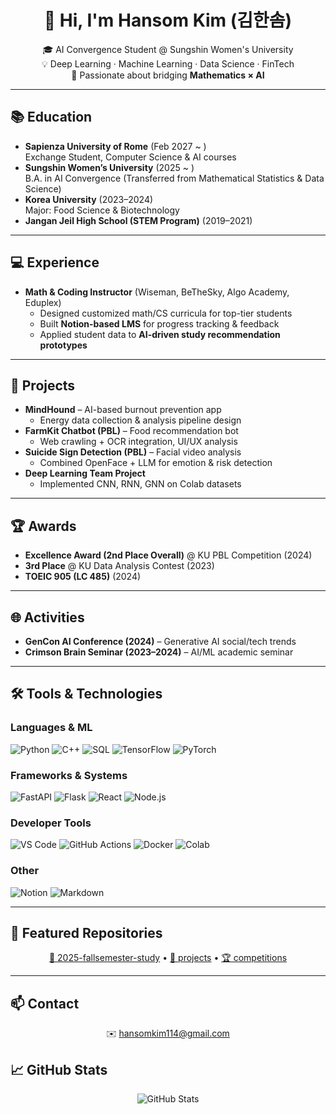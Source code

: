 <h1 align="center">👋 Hi, I'm Hansom Kim (김한솜)</h1>

<p align="center">
🎓 AI Convergence Student @ Sungshin Women's University <br>
💡 Deep Learning · Machine Learning · Data Science · FinTech <br>
🌱 Passionate about bridging <b>Mathematics × AI</b>
</p>

---

## 📚 Education
- **Sapienza University of Rome** (Feb 2027 ~ )  
  Exchange Student, Computer Science & AI courses
- **Sungshin Women’s University** (2025 ~ )  
  B.A. in AI Convergence (Transferred from Mathematical Statistics & Data Science)
- **Korea University** (2023–2024)  
  Major: Food Science & Biotechnology
- **Jangan Jeil High School (STEM Program)** (2019–2021)  

---

## 💻 Experience
- **Math & Coding Instructor** (Wiseman, BeTheSky, Algo Academy, Eduplex)  
  - Designed customized math/CS curricula for top-tier students  
  - Built **Notion-based LMS** for progress tracking & feedback  
  - Applied student data to **AI-driven study recommendation prototypes**

---

## 🚀 Projects
- **MindHound** – AI-based burnout prevention app  
  - Energy data collection & analysis pipeline design
- **FarmKit Chatbot (PBL)** – Food recommendation bot  
  - Web crawling + OCR integration, UI/UX analysis
- **Suicide Sign Detection (PBL)** – Facial video analysis  
  - Combined OpenFace + LLM for emotion & risk detection
- **Deep Learning Team Project**  
  - Implemented CNN, RNN, GNN on Colab datasets

---

## 🏆 Awards
- **Excellence Award (2nd Place Overall)** @ KU PBL Competition (2024)  
- **3rd Place** @ KU Data Analysis Contest (2023)  
- **TOEIC 905 (LC 485)** (2024)  

---

## 🌐 Activities
- **GenCon AI Conference (2024)** – Generative AI social/tech trends  
- **Crimson Brain Seminar (2023–2024)** – AI/ML academic seminar  

---

## 🛠️ Tools & Technologies

### Languages & ML
![Python](https://img.shields.io/badge/Python-3776AB?style=for-the-badge&logo=python&logoColor=white)
![C++](https://img.shields.io/badge/C++-00599C?style=for-the-badge&logo=cplusplus&logoColor=white)
![SQL](https://img.shields.io/badge/SQL-336791?style=for-the-badge&logo=postgresql&logoColor=white)
![TensorFlow](https://img.shields.io/badge/TensorFlow-FF6F00?style=for-the-badge&logo=tensorflow&logoColor=white)
![PyTorch](https://img.shields.io/badge/PyTorch-EE4C2C?style=for-the-badge&logo=pytorch&logoColor=white)

### Frameworks & Systems
![FastAPI](https://img.shields.io/badge/FastAPI-009688?style=for-the-badge&logo=fastapi&logoColor=white)
![Flask](https://img.shields.io/badge/Flask-000000?style=for-the-badge&logo=flask&logoColor=white)
![React](https://img.shields.io/badge/React-61DAFB?style=for-the-badge&logo=react&logoColor=black)
![Node.js](https://img.shields.io/badge/Node.js-339933?style=for-the-badge&logo=nodedotjs&logoColor=white)

### Developer Tools
![VS Code](https://img.shields.io/badge/VS%20Code-007ACC?style=for-the-badge&logo=visualstudiocode&logoColor=white)
![GitHub Actions](https://img.shields.io/badge/GitHub%20Actions-2088FF?style=for-the-badge&logo=githubactions&logoColor=white)
![Docker](https://img.shields.io/badge/Docker-2496ED?style=for-the-badge&logo=docker&logoColor=white)
![Colab](https://img.shields.io/badge/Google%20Colab-F9AB00?style=for-the-badge&logo=googlecolab&logoColor=white)

### Other
![Notion](https://img.shields.io/badge/Notion-000000?style=for-the-badge&logo=notion&logoColor=white)
![Markdown](https://img.shields.io/badge/Markdown-000000?style=for-the-badge&logo=markdown&logoColor=white)

---

## 🔗 Featured Repositories
<p align="center">
<a href="https://github.com/username/2025-fallsemester-study">📘 2025-fallsemester-study</a> • 
<a href="https://github.com/username/projects">🚀 projects</a> • 
<a href="https://github.com/username/competitions">🏆 competitions</a>
</p>

---

## 📫 Contact
<p align="center">
✉️ <a href="mailto:hansomkim114@gmail.com">hansomkim114@gmail.com</a>
</p>

## 📈 GitHub Stats
<p align="center">
  <img src="https://github-readme-stats.vercel.app/api?username=HansomKim&show_icons=true&theme=transparent&hide_border=true" alt="GitHub Stats" />
</p>




